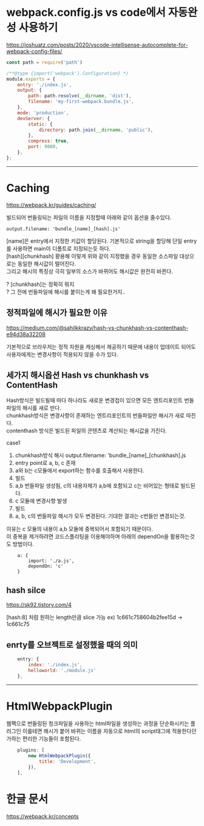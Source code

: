
# webpack.config.js vs code에서 자동완성 사용하기  
https://joshuatz.com/posts/2020/vscode-intellisense-autocomplete-for-webpack-config-files/  

```javascript
const path = require('path')

/**@type {import('webpack').Configuration} */
module.exports = {
    entry: './index.js',
    output: {
        path: path.resolve(__dirname, 'dist'),
        filename: 'my-first-webpack.bundle.js',
    },
    mode: 'production',
    devServer: {
        static: {
            directory: path.join(__dirname, 'public'),
        },
        compress: true,
        port: 9000,
    },
};
```
  
---
  
# Caching
https://webpack.kr/guides/caching/

빌드되어 번들링되는 파일의 이름을 지정할때 아래와 같이 옵션을 줄수있다.

```
output.filename: 'bundle_[name]_[hash].js' 
```
  
[name]은 entry에서 지정한 키값이 할당된다. 기본적으로 string을 할당해 단일 entry를 사용하면 main이 디폴트로 지정되는듯 하다.  
[hash][chunkhash] 황용해 이렇게 위와 같이 지정했을 경우 동일한 소스파일 대상으로는 동일한 해시값이 떨어진다.  
 그리고 해시의 특징상 극히 일부의 소스가 바뀌어도 해시값은 완전히 바뀐다.  
  
? [chunkhash]는 정확히 뭐지  
? 그 전에 번들파일에 해시를 붙이는게 왜 필요한거지..
  
## 정적파일에 해시가 필요한 이유
https://medium.com/@sahilkkrazy/hash-vs-chunkhash-vs-contenthash-e94d38a32208  

기본적으로 브라우저는 정적 자원을 캐싱해서 제공하기 때문에 내용이 업데이트 되어도 사용자에게는 변경사항이 적용되지 않을 수가 있다.
  
## 세가지 해시옵션 Hash vs chunkhash vs ContentHash
Hash방식은 빌드될때 마다 하나라도 새로운 변경접이 있으면 모든 엔트리포인트 번들파일의 해시를 새로 딴다.  
chunkhash방식은 변경사항이 존재하는 엔트리포인트의 번들파일만 해시가 새로 따진다.  
contenthash 방식은 빌드된 파일의 콘텐츠로 계산되는 해시값을 가진다. 

case1  
1. chunkhash방식 해시
 output.filename: 'bundle_[name]_[chunkhash].js
2. entry point로 a, b, c 존재
3. a와 b는 c모듈에서 export하는 함수를 호출해서 사용한다.
4. 빌드 
5. a,b 번들파일 생성됨, c의 내용자체가 a,b에 포함되고 c는 비어있는 형태로 빌드된다.
6. c 모듈에 변경사항 발생 
7. 빌드
8. a, b, c의 번들파일 해시가 모두 변경된다. 기대한 결과는 c번들만 변경되는것.
  
이유는 c 모듈의 내용이 a,b 모듈에 중복되어서 포함되기 때문이다.  
이 중복을 제거하려면 코드스플리팅을 이용해야하며
아래의 dependOn을 활용하는것도 방법이다.
  
```
    a: {
        import: './a.js',
        dependOn: 'c'
    }
```
  
## hash silce
https://sk92.tistory.com/4

[hash:8] 처럼 원하는 length만큼 slice 가능
ex) 1c661c758604b2fee15d -> 1c661c75
  
## enrty를 오브젝트로 설정했을 때의 의미
``` javascript
    entry: {
        index: './index.js',
        helloworld: './module.js'
    },
```
  
---
  
# HtmlWebpackPlugin
웹팩으로 번들링된 청크파일을 사용하는 html파일을 생성하는 과정을 단순화시키는 플러그인
이를테면 해시가 붙어 바뀌는 이름을 자동으로 html의 script태그에 적용한다던가하는 편리한 기능들이 포함된다.  

``` javascript
    plugins: [
        new HtmlWebpackPlugin({
            title: 'Development',
        }),
    ],
```
  
# 한글 문서  
https://webpack.kr/concepts  
